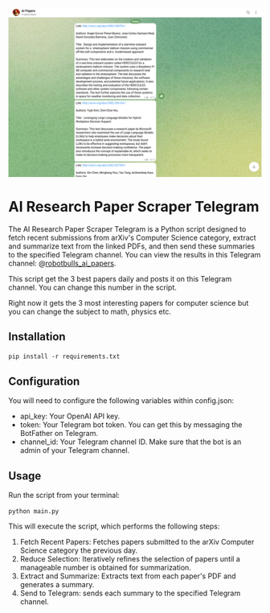 ![](examples/example.png)

# AI Research Paper Scraper Telegram
The AI Research Paper Scraper Telegram is a Python script designed to fetch recent submissions from arXiv's Computer Science category, extract and summarize text from the linked PDFs, and then send these summaries to the specified Telegram channel. You can view the results in this Telegram channel: @[robotbulls_ai_papers](https://t.me/robotbulls_ai_papers).

This script get the 3 best papers daily and posts it on this Telegram channel. You can change this number in the script. 

Right now it gets the 3 most interesting papers for computer science but you can change the subject to math, physics etc.

## Installation

```pip install -r requirements.txt```

## Configuration
You will need to configure the following variables within config.json:

* api_key: Your OpenAI API key.
* token: Your Telegram bot token. You can get this by messaging the BotFather on Telegram.
* channel_id: Your Telegram channel ID. Make sure that the bot is an admin of your Telegram channel.

## Usage
Run the script from your terminal:

```python main.py```

This will execute the script, which performs the following steps:

1. Fetch Recent Papers: Fetches papers submitted to the arXiv Computer Science category the previous day.
2. Reduce Selection: Iteratively refines the selection of papers until a manageable number is obtained for summarization.
3. Extract and Summarize: Extracts text from each paper's PDF and generates a summary.
4. Send to Telegram: sends each summary to the specified Telegram channel.



